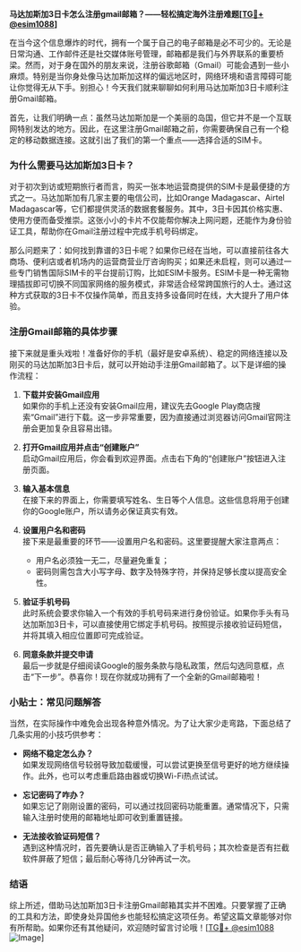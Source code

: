 **马达加斯加3日卡怎么注册gmail邮箱？——轻松搞定海外注册难题[[TG💪+ @esim1088](https://t.me/s/esim1088)]**

在当今这个信息爆炸的时代，拥有一个属于自己的电子邮箱是必不可少的。无论是日常沟通、工作邮件还是社交媒体账号管理，邮箱都是我们与外界联系的重要桥梁。然而，对于身在国外的朋友来说，注册谷歌邮箱（Gmail）可能会遇到一些小麻烦。特别是当你身处像马达加斯加这样的偏远地区时，网络环境和语言障碍可能让你觉得无从下手。别担心！今天我们就来聊聊如何利用马达加斯加3日卡顺利注册Gmail邮箱。

首先，让我们明确一点：虽然马达加斯加是一个美丽的岛国，但它并不是一个互联网特别发达的地方。因此，在这里注册Gmail邮箱之前，你需要确保自己有一个稳定的移动数据连接。这就引出了我们的第一个重点——选择合适的SIM卡。

### 为什么需要马达加斯加3日卡？

对于初次到访或短期旅行者而言，购买一张本地运营商提供的SIM卡是最便捷的方式之一。马达加斯加有几家主要的电信公司，比如Orange Madagascar、Airtel Madagascar等，它们都提供灵活的数据套餐服务。其中，3日卡因其价格实惠、使用方便而备受推崇。这张小小的卡片不仅能帮你解决上网问题，还能作为身份验证工具，帮助你在Gmail注册过程中完成手机号码绑定。

那么问题来了：如何找到靠谱的3日卡呢？如果你已经在当地，可以直接前往各大商场、便利店或者机场内的运营商营业厅咨询购买；如果还未启程，则可以通过一些专门销售国际SIM卡的平台提前订购，比如ESIM卡服务。ESIM卡是一种无需物理插拔即可切换不同国家网络的服务模式，非常适合经常跨国旅行的人士。通过这种方式获取的3日卡不仅操作简单，而且支持多设备同时在线，大大提升了用户体验。

### 注册Gmail邮箱的具体步骤

接下来就是重头戏啦！准备好你的手机（最好是安卓系统）、稳定的网络连接以及刚买的马达加斯加3日卡后，就可以开始动手注册Gmail邮箱了。以下是详细的操作流程：

1. **下载并安装Gmail应用**  
   如果你的手机上还没有安装Gmail应用，建议先去Google Play商店搜索“Gmail”进行下载。这一步非常重要，因为直接通过浏览器访问Gmail官网注册会更加复杂且容易出错。

2. **打开Gmail应用并点击“创建账户”**  
   启动Gmail应用后，你会看到欢迎界面。点击右下角的“创建账户”按钮进入注册页面。

3. **输入基本信息**  
   在接下来的界面上，你需要填写姓名、生日等个人信息。这些信息将用于创建你的Google账户，所以请务必保证真实有效。

4. **设置用户名和密码**  
   接下来是最重要的环节——设置用户名和密码。这里要提醒大家注意两点：
   - 用户名必须独一无二，尽量避免重复；
   - 密码则需包含大小写字母、数字及特殊字符，并保持足够长度以提高安全性。

5. **验证手机号码**  
   此时系统会要求你输入一个有效的手机号码来进行身份验证。如果你手头有马达加斯加3日卡，可以直接使用它绑定手机号码。按照提示接收验证码短信，并将其填入相应位置即可完成验证。

6. **同意条款并提交申请**  
   最后一步就是仔细阅读Google的服务条款与隐私政策，然后勾选同意框，点击“下一步”。恭喜你！现在你就成功拥有了一个全新的Gmail邮箱啦！

### 小贴士：常见问题解答

当然，在实际操作中难免会出现各种意外情况。为了让大家少走弯路，下面总结了几条实用的小技巧供参考：

- **网络不稳定怎么办？**  
  如果发现网络信号较弱导致加载缓慢，可以尝试更换至信号更好的地方继续操作。此外，也可以考虑重启路由器或切换Wi-Fi热点试试。

- **忘记密码了咋办？**  
  如果忘记了刚刚设置的密码，可以通过找回密码功能重置。通常情况下，只需输入注册时使用的邮箱地址即可收到重置链接。

- **无法接收验证码短信？**  
  遇到这种情况时，首先要确认是否正确输入了手机号码；其次检查是否有拦截软件屏蔽了短信；最后耐心等待几分钟再试一次。

### 结语

综上所述，借助马达加斯加3日卡注册Gmail邮箱其实并不困难。只要掌握了正确的工具和方法，即使身处异国他乡也能轻松搞定这项任务。希望这篇文章能够对你有所帮助。如果你还有其他疑问，欢迎随时留言讨论哦！[[TG💪+ @esim1088](https://t.me/s/esim1088) ![Image](https://i.postimg.cc/4NQfJmqS/Snipaste-2025-05-13-00-14-12.png)]